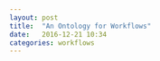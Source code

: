 ```yaml
---
layout: post
title:  "An Ontology for Workflows"
date:   2016-12-21 10:34
categories: workflows
---
```



